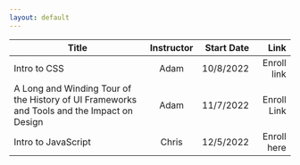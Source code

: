 ```yaml
---
layout: default
---
```


| Title        | Instructor | Start Date | Link|
|-------------------------|:-----------:|-----------:| ----------:|
| Intro to CSS |  Adam |        10/8/2022| Enroll link |
|A Long and Winding Tour of the History of UI Frameworks and Tools and the Impact on Design     |  Adam|          11/7/2022 | Enroll Link|
| Intro to JavaScript | Chris | 12/5/2022 | Enroll here |